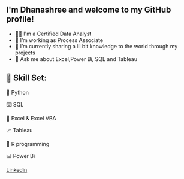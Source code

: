 ## I'm Dhanashree  and welcome to my GitHub profile!
- 👨‍🎓 I'm a Certified Data Analyst
- 🔭 I’m working as Process Associate
- 🌱 I’m currently sharing a lil bit knowledge to the world through my projects
- 💬 Ask me about Excel,Power Bi, SQL and Tableau

<!---
Dhanashree213/Dhanashree213 is a ✨ special ✨ repository because its `README.md` (this file) appears on your GitHub profile.
You can click the Preview link to take a look at your changes.
--->

## 🧮 Skill Set:

🐍 Python

⌨️ SQL

🔢 Excel & Excel VBA

📈 Tableau

🎯 R programming

📊 Power Bi

[Linkedin](https://www.linkedin.com/in/dhanashree-dalvi-aa5222337?lipi=urn%3Ali%3Apage%3Ad_flagship3_profile_view_base_contact_details%3B9g52kiLKR6aujVvlV2R0qA%3D%3D)
